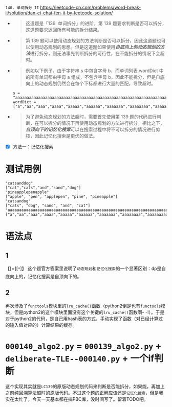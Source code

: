 
`140. 单词拆分 II` https://leetcode-cn.com/problems/word-break-ii/solution/dan-ci-chai-fen-ii-by-leetcode-solution/
- > 这道题是「139. 单词拆分」的进阶，第 139 题要求判断是否可以拆分，这道题要求返回所有可能的拆分结果。
- > 第 139 题可以使用动态规划的方法判断是否可以拆分，因此这道题也可以使用动态规划的思想。但是这道题如果使用***自底向上的动态规划的方法***进行拆分，则无法事先判断拆分的可行性，在不能拆分的情况下会超时。
- > 例如以下例子，由于字符串 s 中包含字母 b，而单词列表 wordDict 中的所有单词都由字母 a 组成，不包含字母 b，因此不能拆分，但是自底向上的动态规划仍然会在每个下标都进行大量的匹配，导致超时。
  ```console
  s = "aaaaaaaaaaaaaaaaaaaaaaaaaaaaaaaaaaaaaaaaaaaaaaaaaaaaaaaaaaaaaaaaaaaaaaaaaaabaaaaaaaaaaaaaaaaaaaaaaaaaaaaaaaaaaaaaaaaaaaaaaaaaaaaaaaaaaaaaaaaaaaaaaaaaaa"
  wordDict = ["a","aa","aaa","aaaa","aaaaa","aaaaaa","aaaaaaa","aaaaaaaa","aaaaaaaaa","aaaaaaaaaa"]
  ```
- > 为了避免动态规划的方法超时，需要首先使用第 139 题的代码进行判断，在可以拆分的情况下再使用动态规划的方法进行拆分。相比之下，***自顶向下的记忆化搜索***可以在搜索过程中将不可以拆分的情况进行剪枝，因此记忆化搜索是更优的做法。
- [x] 方法一：记忆化搜索

# 测试用例

```
"catsanddog"
["cat","cats","and","sand","dog"]
"pineapplepenapple"
["apple", "pen", "applepen", "pine", "pineapple"]
"catsandog"
["cats", "dog", "sand", "and", "cat"]
"aaaaaaaaaaaaaaaaaaaaaaaaaaaaaaaaaaaaaaaaaaaaaaaaaaaaaaaaaaaaaaaaaaaaaaaaaaabaaaaaaaaaaaaaaaaaaaaaaaaaaaaaaaaaaaaaaaaaaaaaaaaaaaaaaaaaaaaaaaaaaaaaaaaaaa"
["a","aa","aaa","aaaa","aaaaa","aaaaaa","aaaaaaa","aaaaaaaa","aaaaaaaaa","aaaaaaaaaa"]
```

# 语法点

## 1

【[:star:][`*`]】 这个题官方答案里说明了`动态规划`和`记忆化搜索`的一个显著区别：dp是自底向上的，记忆化搜索是自顶向下的。

## 2

再次涉及了`functools`模块里的`lru_cache()`函数（python2倒是也有`functools`模块，但是python2的这个模块里面没有这个关键的`lru_cache()`函数啊- -!）。于是对于python2的代码，是自己用hash表的方式，手动实现了函数（对已经计算过的输入值对应的）计算结果的缓存。

# `000140_algo2.py` = `000139_algo2.py` + `deliberate-TLE--000140.py` + 一个if判断

这个实现其实就是`LC139`的原版动态规划代码来判断是否能拆分，如果能，再加上之前纯回溯算法超时的原版代码。不过这个题的正解应该还是`记忆化搜索`，但是我实在太忙了，今天一天基本都在搞PBC库，没时间写了。留着TODO吧。
